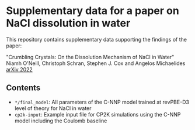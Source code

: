 # Supplementary data for a paper on NaCl dissolution in water

This repository contains supplementary data supporting the findings of the paper:

"Crumbling Crystals: On the Dissolution Mechanism of NaCl in Water"
Niamh O'Neill, Christoph Schran, Stephen J. Cox and Angelos Michaelides
[arXiv 2022](https://doi.org/10.48550/arXiv.2211.04345)

## Contents
* `*/final_model`:
All parameters of the C-NNP model trained at revPBE-D3 level of theory for NaCl in water
* `cp2k-input`:
Example input file for CP2K simulations using the C-NNP model including the Coulomb baseline
